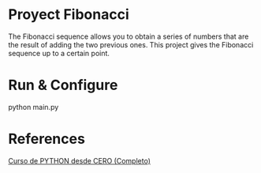 # Proyect Fibonacci

The Fibonacci sequence allows you to obtain a series of numbers that are the result of adding the two previous ones. This project gives the Fibonacci sequence up to a certain point.

# Run & Configure

python main.py

# References

[Curso de PYTHON desde CERO (Completo)](https://www.youtube.com/watch?v=nKPbfIU442g&t=24993s)

